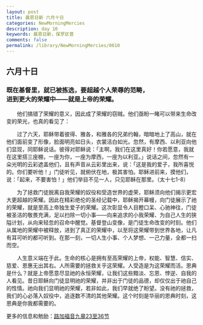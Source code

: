 ```yaml
---
layout: post
title: 晨恩日新 六月十日
categories: NewMorningMercies
description: day 10
keywords: 晨恩日新，保罗区普
comments: false
permalink: /library/NewMorningMercies/0610
---
```


## 六月十日

### 既在基督里，就已被拣选，要超越个人荣辱的范畴， <br> 进到更大的荣耀中——就是上帝的荣耀。

&emsp;&emsp;他们搞错了荣耀的意义，因此成了荣耀的窃贼。他们亟盼一睹可以带来生命改变的荣光，也真的看见了：

&emsp;&emsp;过了六天，耶稣带着彼得、雅各，和雅各的兄弟约翰，暗暗地上了高山，就在他们面前变了形像，脸面明亮如日头，衣裳洁白如光。忽然，有摩西、以利亚向他们显现，同耶稣说话。彼得对耶稣说：「主啊，我们在这里真好！你若愿意，我就在这里搭三座棚，一座为你，一座为摩西，一座为以利亚。」说话之间，忽然有一朵光明的云彩遮盖他们，且有声音从云彩里出来，说：「这是我的爱子，我所喜悦的。你们要听他！」门徒听见，就俯伏在地，极其害怕。耶稣进前来，摸他们，说：「起来，不要害怕！」他们举目不见一人，只见耶稣在那里。（太十七1-8）

&emsp;&emsp;为了拯救门徒脱离自我荣耀的奴役和受造世界的虚荣，耶稣须向他们揭示更宏大更超越的荣耀。因此在精彩绝伦的圣经记载中，耶稣揭开幕幔，向门徒展示了祂的荣耀，就是至高上帝独生爱子的荣耀。这次彰显令人目瞪口呆、心驰神往，门徒被圣洁的敬畏充满，足以扫除一切小事——向来追求的小我荣耀、为自己人生的狭隘计划，从向来轻忽的召命中醒觉。基督登山变像，是门徒生命改变的时刻。他们从属地的荣耀中被释放，进到了真正的荣耀中，以至将这荣耀带到世界各地，让凡有耳可听的都可听到。在那一刻，一切人生小事、个人梦想、一己力量，全都一扫而空。

&emsp;&emsp;人生意义端在于此。生命的核心是拥有至高荣耀的上帝，权能、智慧、信实、慈爱、恩惠无出其右。人所需要的拯救关乎这荣耀。人受造是为这荣耀而活。恩典是什么？就是上帝愿意尽显祂的永恒荣耀，让我们这些黯淡、忘恩、悖逆、自我的人看见。昔日耶稣向门徒显明祂的荣耀，并非出于门徒的品德，却仅仅出于祂自己的性情。祂向我们显明祂的荣耀，若非如此，我们早就绝了盼望。没有祂的拯救，我们的心必落入奴役中，追逐数不清的其他荣耀。这个时刻是华丽的恩典时刻，这恩典是你我都需要的。

更多的信息和勉励：[路加福音九章23至36节]()
